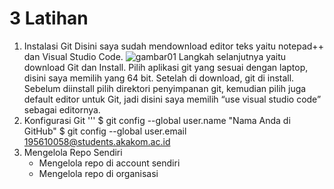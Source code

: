 # 3 Latihan
1. Instalasi Git
   Disini saya sudah mendownload editor teks yaitu notepad++ dan Visual Studio Code.
   ![gambar01](https://user-images.githubusercontent.com/AnisaCahya/tekn-cloud-computing/blob/main/minggu-01/gambar01.png)
   Langkah selanjutnya yaitu download Git dan Install. Pilih aplikasi git yang sesuai dengan laptop, disini saya memilih yang 64 bit. Setelah di download, git di install. Sebelum diinstall pilih direktori penyimpanan git, kemudian pilih juga default editor untuk Git, jadi disini saya memilih “use visual studio code” sebagai editornya.
2. Konfigurasi Git
   '''
   $ git config --global user.name "Nama Anda di GitHub"
   $ git config --global user.email 195610058@students.akakom.ac.id
3. Mengelola Repo Sendiri
   - Mengelola repo di account sendiri
   - Mengelola repo di organisasi
